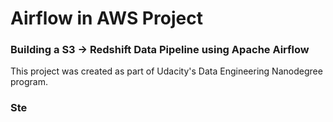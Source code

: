 # Airflow in AWS Project

### Building a S3 -> Redshift Data Pipeline using Apache Airflow


This project was created as part of Udacity's Data Engineering Nanodegree program.



### Ste
